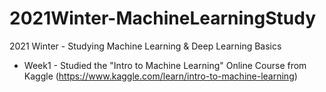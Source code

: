 # 2021Winter-MachineLearningStudy
2021 Winter - Studying Machine Learning &amp; Deep Learning Basics

* Week1 - Studied the "Intro to Machine Learning" Online Course from Kaggle (https://www.kaggle.com/learn/intro-to-machine-learning)